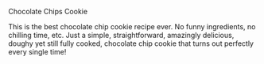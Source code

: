   Chocolate Chips Cookie

This is the best chocolate chip cookie recipe ever. No funny ingredients, no chilling time, etc. Just a simple, straightforward, amazingly delicious, doughy yet still fully cooked, chocolate chip cookie that turns out perfectly every single time!